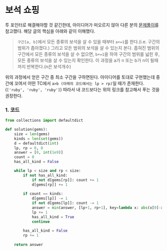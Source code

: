 # 보석 쇼핑

투 포인터로 해결해야할 것 같긴한데, 아이디어가 떠오르지 않아 다른 분의 [문제풀이](https://haeseok.medium.com/프로그래머스-보석쇼핑-a901de0ce34)를 참고했다. 해당 글의 핵심을 아래와 같이 이해했다.

> `구간[a, b]`에서 모든 종류의 보석을 살 수 있을 때부터 `a+=1`를 한다.(i.e. 구간의 범위가 좁아졌다.) 그리고 모든 범위의 보석을 살 수 있는지 본다. 좁혀진 범위의 구간에서 모든 종류의 보석을 살 수 없으면, `b+=1`을 하여 구간의 범위를 넓힌 후, 모든 종류의 보석을 살 수 있는지 확인한다. 이 과정을 a가 n 또는 b가 n이 될때까지 반복한다.(n은 보석개수)

위의 과정에서 얻은 구간 중 최소 구간을 구하면된다. 아이디어를 토대로 구현했는데 중간에 꼬여서 어떤 TC에서 `a>b (아래의 코드에서는 lp > rp)`일 때가 존재한다.(`['ruby', 'ruby', 'ruby']`) 따라서 내 코드보다는 위의 링크를 참고해서 푸는 것을 권장한다.



### 1. 코드

```python
from collections import defaultdict

def solution(gems):
    size = len(gems)
    kinds = len(set(gems))
    d = defaultdict(int)
    lp, rp = 0, 0
    answer = [0, int(1e9)]
    count = 0
    has_all_kind = False

    while lp < size and rp < size:
        if not has_all_kind:
            if not d[gems[rp]]: count += 1
            d[gems[rp]] += 1
        
        if count == kinds:
            d[gems[lp]] -= 1
            if not d[gems[lp]]: count -= 1           
            answer = min(answer, [lp+1, rp+1], key=lambda x: abs(x[0]-x[1]))
            lp += 1
            has_all_kind = True
            continue
            
        has_all_kind = False
        rp += 1
            
    return answer
```